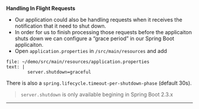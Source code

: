 ### 
**Handling In Flight Requests**



*   Our application could also be handling requests when it receives the notification that it need to shut down.
*   In order for us to finish processing those requests before the applicaiton shuts down we can configure a “grace period” in our Spring Boot applicaiton.
*   Open `application.properties` in `/src/main/resources` and add

```editor:append-lines-to-file
file: ~/demo/src/main/resources/application.properties
text: |
        server.shutdown=graceful
```


There is also a `spring.lifecycle.timeout-per-shutdown-phase` (default 30s).

> `server.shutdown` is only available begining in Spring Boot 2.3.x



---